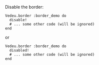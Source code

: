 Disable the border:

    Vedeu.border :border_demo do
      disable!
      # ... some other code (will be ignored)
    end

or

    Vedeu.border :border_demo do
      disabled!
      # ... some other code (will be ignored)
    end

